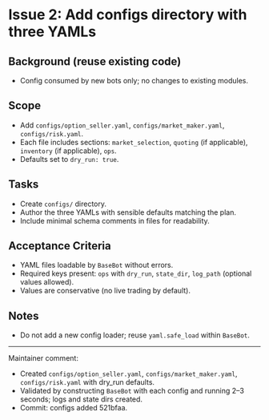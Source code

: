 # Issue 2: Add configs directory with three YAMLs

## Background (reuse existing code)
- Config consumed by new bots only; no changes to existing modules.

## Scope
- Add `configs/option_seller.yaml`, `configs/market_maker.yaml`, `configs/risk.yaml`.
- Each file includes sections: `market_selection`, `quoting` (if applicable), `inventory` (if applicable), `ops`.
- Defaults set to `dry_run: true`.

## Tasks
- Create `configs/` directory.
- Author the three YAMLs with sensible defaults matching the plan.
- Include minimal schema comments in files for readability.

## Acceptance Criteria
- YAML files loadable by `BaseBot` without errors.
- Required keys present: `ops` with `dry_run`, `state_dir`, `log_path` (optional values allowed).
- Values are conservative (no live trading by default).

## Notes
- Do not add a new config loader; reuse `yaml.safe_load` within `BaseBot`.

---
Maintainer comment:
- Created `configs/option_seller.yaml`, `configs/market_maker.yaml`, `configs/risk.yaml` with dry_run defaults.
- Validated by constructing `BaseBot` with each config and running 2–3 seconds; logs and state dirs created.
- Commit: configs added 521bfaa.
